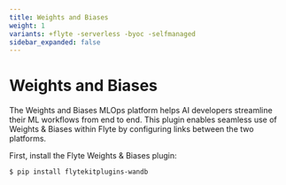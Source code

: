 ```yaml
---
title: Weights and Biases
weight: 1
variants: +flyte -serverless -byoc -selfmanaged
sidebar_expanded: false
---
```


# Weights and Biases

The Weights and Biases MLOps platform helps AI developers streamline their ML workflows from end to end. This plugin
enables seamless use of Weights & Biases within Flyte by configuring links between the two platforms.

First, install the Flyte Weights & Biases plugin:

```shell
$ pip install flytekitplugins-wandb
```


